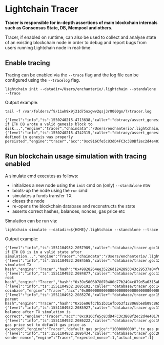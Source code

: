 # Lightchain Tracer

**Tracer is responsible for in-depth assertions of main blockchain internals such as Consensus State, DB, Mempool and others.**

Tracer, if enabled on runtime, can also be used to collect and analyse state of an existing blockchain node in order to debug and report bugs from users running Lightchain node in real-time.

## Enable tracing

Tracing can be enabled via the `--trace` flag and the log file can be configured using the `--tracelog` flag.
```
lightchain init --datadir=/Users/enchanterio/.lightchain --standalone --trace
```

Output example:
```
tail -f /var/folders/f9/11wh9x9j31d75nxgwv2qsj3r0000gn/T/tracer.log

{"level":"info","ts":1550240215.4713638,"caller":"dbtracy/assert_genesis.go:11","msg":"Tracing if ETH DB wrote a valid genesis block to disk...","engine":"tracer","chaindata":"/Users/enchanterio/.lightchain/database/chaindata"}
{"level":"info","ts":1550240215.4742315,"caller":"dbtracy/assert_genesis.go:41","msg":"balance defined in genesis was properly persisted","engine":"tracer","acc":"0xc916Cfe5c83dD4FC3c3B0Bf2ec2d4e401782875e","genesis_balance":"300000000000000000000000000","persisted_balance":"300000000000000000000000000"}
```

## Run blockchain usage simulation with tracing enabled

A simulate cmd executes as follows:
- initializes a new node using the `init` cmd on (only) `--standalone` ntw
- boots-up the node using the `run` cmd
- simulates a funds transfer TX
- closes the node
- re-opens the blockchain database and reconstructs the state
- asserts correct hashes, balances, nonces, gas price etc

Simulation can be run via:
```
lightchain simulate --datadir=${HOME}/.lightchain --standalone --trace
```

Output example:
```
{"level":"info","ts":1551104932.2057989,"caller":"database/tracer.go:109","msg":"Tracing if ETH DB is in a valid state after simulation...","engine":"Tracer","chaindata":"/Users/enchanterio/.lightchain/database/chaindata"}
{"level":"info","ts":1551104932.2084565,"caller":"database/tracer.go:127","msg":"correct simulated TX hash","engine":"Tracer","hash":"0x49828264ee35226d1242893343c29537a04f61bbb2671d58d7ff9e16f5e5c4bd"}
{"level":"info","ts":1551104932.2084877,"caller":"database/tracer.go:135","msg":"correct root hash","engine":"Tracer","hash":"0x39e5006078070400d77b2494c879d5a6315ab3a7ae19c1309c0b4126f1f56f9c"}
{"level":"info","ts":1551104932.2085102,"caller":"database/tracer.go:143","msg":"correct coinbase","engine":"Tracer","acc":"0x0000000000000000000000000000000000000000"}
{"level":"info","ts":1551104932.2085276,"caller":"database/tracer.go:151","msg":"correct parent hash","engine":"Tracer","hash":"0x55e06fc7b51b31efb053f128068be8b09c86569895d98591ea5790b683770c58"}
{"level":"info","ts":1551104932.2085927,"caller":"database/tracer.go:174","msg":"sender balance after TX simulation is correct","engine":"Tracer","acc":"0xc916Cfe5c83dD4FC3c3B0Bf2ec2d4e401782875e","genesis_balance":"300000000000000000000000000","expected_balance":"299999998999979000000000000","post_simulation_balance":"299999998999979000000000000"}
{"level":"info","ts":1551104932.2086222,"caller":"database/tracer.go:191","msg":"TX gas price set to default gas price as expected","engine":"Tracer","default_gas_price":"1000000000","tx_gas_price":"1000000000"}
{"level":"info","ts":1551104932.2086434,"caller":"database/tracer.go:207","msg":"correct sender nonce","engine":"Tracer","expected_nonce":1,"actual_nonce":1}
```